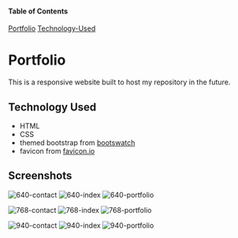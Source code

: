 #### Table of Contents

[Portfolio](#Portfolio)
[Technology-Used](#Technology-Used)

# Portfolio

This is a responsive website built to host my repository in the future.

## Technology Used

* HTML
* CSS
* themed bootstrap from [bootswatch](https://bootswatch.com/slate/)
* favicon from [favicon.io](https://favicon.io/favicon-generator)

## Screenshots

![640-contact](./Assets/Images/640-contact.jpg) ![640-index](./Assets/Images/640-index.jpg) ![640-portfolio](./Assets/Images/640-portfolio.jpg)

![768-contact](./Assets/Images/768-contact.jpg) ![768-index](./Assets/Images/768-index.jpg) ![768-portfolio](./Assets/Images/768-portfolio.jpg)

![940-contact](./Assets/Images/940-contact.jpg) ![940-index](./Assets/Images/940-index.jpg) ![940-portfolio](./Assets/Images/940-portfolio.jpg)